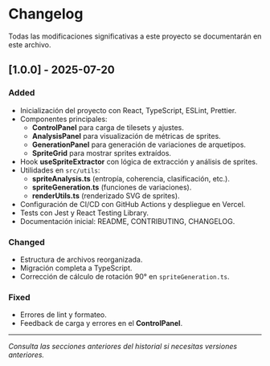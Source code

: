 # Changelog

Todas las modificaciones significativas a este proyecto se documentarán en este archivo.

## [1.0.0] - 2025-07-20
### Added
- Inicialización del proyecto con React, TypeScript, ESLint, Prettier.
- Componentes principales:
  - **ControlPanel** para carga de tilesets y ajustes.
  - **AnalysisPanel** para visualización de métricas de sprites.
  - **GenerationPanel** para generación de variaciones de arquetipos.
  - **SpriteGrid** para mostrar sprites extraídos.
- Hook **useSpriteExtractor** con lógica de extracción y análisis de sprites.
- Utilidades en `src/utils`:
  - **spriteAnalysis.ts** (entropía, coherencia, clasificación, etc.).
  - **spriteGeneration.ts** (funciones de variaciones).
  - **renderUtils.ts** (renderizado SVG de sprites).
- Configuración de CI/CD con GitHub Actions y despliegue en Vercel.
- Tests con Jest y React Testing Library.
- Documentación inicial: README, CONTRIBUTING, CHANGELOG.

### Changed
- Estructura de archivos reorganizada.
- Migración completa a TypeScript.
- Corrección de cálculo de rotación 90° en `spriteGeneration.ts`.

### Fixed
- Errores de lint y formateo.
- Feedback de carga y errores en el **ControlPanel**.

---

*Consulta las secciones anteriores del historial si necesitas versiones anteriores.*  
